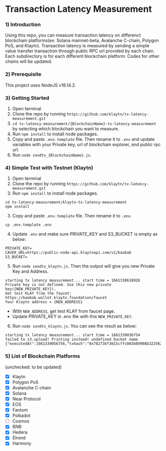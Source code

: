 # Transaction Latency Measurement

### 1) Introduction 
Using this repo, you can measure transaction latency on differenct blockchain platforms(ex: Solana mainnet-beta, Avalanche C-chain, Polygon PoS, and Klaytn). Transaction latency is measured by sending a simple value transfer transaction through public RPC url provided by each chain. Each subdirectory is for each different blockchain platform. Codes for other chains will be updated.

### 2) Prerequisite
This project uses NodeJS v16.14.2.

### 3) Getting Started
1. Open terminal 
2. Clone the repo by running `https://github.com/klaytn/tx-latency-measurement.git`
3. `cd tx-latency-measurement/{BlockchainName}-tx-latency-measurement` by selecting which blockchain you want to measure.  
4. Run `npm install` to install node packages.
5. Copy and paste `.env.template` file. Then rename it to `.env` and update variables with your Private key, url of blockchain explorer, and public rpc url.
6. Run `node sendtx_{BlockchainName}.js`. 

### 4) Simple Test with Testnet (Klaytn) 
1. Open terminal 
2. Clone the repo by running `https://github.com/klaytn/tx-latency-measurement.git`
3. Run `npm install` to install node packages. 
```
cd tx-latency-measurement/klaytn-tx-latency-measurement
npm install
```
3. Copy and paste `.env.template` file. Then rename it to `.env`. 
```shell
cp .env.template .env
```
4. Update `.env` and make sure PRIVATE_KEY and S3_BUCKET is empty as below: 
```
PRIVATE_KEY=
CAVER_URL=https://public-node-api.klaytnapi.com/v1/baobab
S3_BUCKET=
```
5. Run `node sendtx_klaytn.js`. Then the output will give you new Private Key and Address. 
```shell
starting tx latency measurement... start time = 1661338618926
Private key is not defined. Use this new private key({NEW_PRIVATE_KEY}).
Get test KLAY from the faucet: https://baobab.wallet.klaytn.foundation/faucet
Your Klaytn address = {NEW_ADDRESS}
```
-   With `NEW_ADDRESS`, get test KLAY from faucet page.
-  Update PRIVATE_KEY in .env file with this `NEW_PRIVATE_KEY`. 
6. Run `node sendtx_klaytn.js`. You can see the result as below:
```
starting tx latency measurement... start time = 1661339036754
failed to s3.upload! Printing instead! undefined bucket name
{"executedAt":1661339056756,"txhash":"0x78273bf3015cffc003b09908b322562eda5d830b455ae1c80b7a090d3b60a43b","startTime":1661339057100,"endTime":1661339059192,"chainId":1001,"latency":2092,"error":"","txFee":0.00105,"txFeeInUSD":0.00026812274999999996,"resourceUsedOfLatestBlock":38800,"numOfTxInLatestBlock":1,"pingTime":24}
```



### 5) List of Blockchain Platforms 
(unchecked: to be updated)
- [x] Klaytn
- [x] Polygon PoS
- [x] Avalanche C-chain 
- [x] Solana
- [x] Near Protocol 
- [x] EOS 
- [x] Fantom
- [x] Polkadot
- [ ] Cosmos
- [x] BNB
- [x] Hedera
- [x] Elrond
- [x] Harmony
